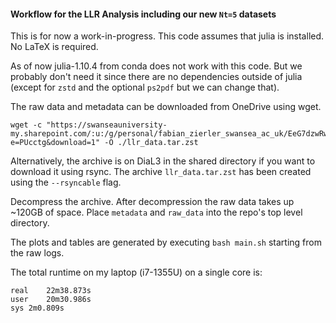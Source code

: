 #### Workflow for the LLR Analysis including our new `Nt=5` datasets

This is for now a work-in-progress. 
This code assumes that julia is installed. 
No LaTeX is required.

As of now julia-1.10.4 from conda does not work with this code. But we probably don't need it since there are no dependencies outside of julia (except for `zstd` and the optional `ps2pdf` but we can change that).

The raw data and metadata can be downloaded from OneDrive using wget.
```
wget -c "https://swanseauniversity-my.sharepoint.com/:u:/g/personal/fabian_zierler_swansea_ac_uk/EeG7dzwRwLpCsVQV7u_VVjwBxcObi1r3AKJdxLbQpYHVRg?e=PUcctg&download=1" -O ./llr_data.tar.zst
```

Alternatively, the archive is on DiaL3 in the shared directory if you want to download it using rsync. The archive `llr_data.tar.zst` has been created using the `--rsyncable` flag. 

Decompress the archive. After decompression the raw data takes up ~120GB of space. 
Place `metadata` and `raw_data` into the repo's top level directory.

The plots and tables are generated by executing `bash main.sh` starting from the raw logs.

The total runtime on my laptop (i7-1355U) on a single core is:
```
real	22m38.873s
user	20m30.986s
sys	2m0.809s
```
